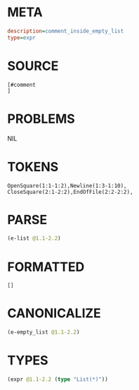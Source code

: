 # META
~~~ini
description=comment_inside_empty_list
type=expr
~~~
# SOURCE
~~~roc
[#comment
]
~~~
# PROBLEMS
NIL
# TOKENS
~~~zig
OpenSquare(1:1-1:2),Newline(1:3-1:10),
CloseSquare(2:1-2:2),EndOfFile(2:2-2:2),
~~~
# PARSE
~~~clojure
(e-list @1.1-2.2)
~~~
# FORMATTED
~~~roc
[]
~~~
# CANONICALIZE
~~~clojure
(e-empty_list @1.1-2.2)
~~~
# TYPES
~~~clojure
(expr @1.1-2.2 (type "List(*)"))
~~~
